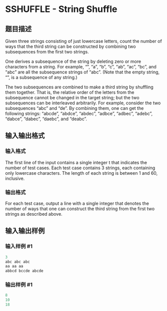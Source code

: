 # SSHUFFLE - String Shuffle

## 题目描述

Given three strings consisting of just lowercase letters, count the number of ways that the third string can be constructed by combining two subsequences from the first two strings.

One derives a subsequence of the string by deleting zero or more characters from a string. For example, “”, “a”, “b”, “c”, “ab”, “ac”, “bc”, and “abc” are all the subsequence strings of “abc”. (Note that the empty string, “”, is a subsequence of any string.)

The two subsequences are combined to make a third string by shuffling them together. That is, the relative order of the letters from the subsequence cannot be changed in the target string; but the two subsequences can be interleaved arbitrarily. For example, consider the two subsequences “abc” and “de”. By combining them, one can get the following strings: “abcde”, “abdce”, “abdec”, “adbce”, “adbec”, “adebc”, “dabce”, “dabec”, “daebc”, and “deabc”.

## 输入输出格式

### 输入格式

The first line of the input contains a single integer t that indicates the number of test cases. Each test case contains 3 strings, each containing only lowercase characters. The length of each string is between 1 and 60, inclusive.

### 输出格式

For each test case, output a line with a single integer that denotes the number of ways that one can construct the third string from the first two strings as described above.

## 输入输出样例

### 输入样例 #1

```cpp
3
abc abc abc
aa aa aa
abbcd bccde abcde
```


### 输出样例 #1

```cpp
8
10
18
```


